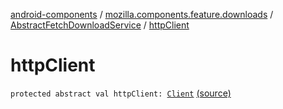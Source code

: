 [android-components](../../index.md) / [mozilla.components.feature.downloads](../index.md) / [AbstractFetchDownloadService](index.md) / [httpClient](./http-client.md)

# httpClient

`protected abstract val httpClient: `[`Client`](../../mozilla.components.concept.fetch/-client/index.md) [(source)](https://github.com/mozilla-mobile/android-components/blob/master/components/feature/downloads/src/main/java/mozilla/components/feature/downloads/AbstractFetchDownloadService.kt#L57)